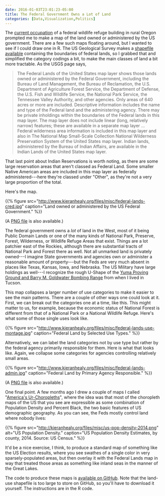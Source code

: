 ```yaml
---
date: 2016-01-03T23:01:23-05:00
title: The Federal Government Owns a Lot of Land
categories: [Data,Visualization,Politics]
---
```


The [current occupation](http://www.nytimes.com/2016/01/04/us/armed-group-vows-to-hold-federal-wildlife-office-in-oregon-for-years.html) of a federal wildlife refuge building in rural Oregon prompted me to make a map of the land owned or administered by the US government. There are a few such maps floating around, but I wanted to see if I could draw one in R. The US Geological Survey makes a [shapefile available](http://nationalmap.gov/small_scale/mld/fedlanp.html) containing the boundaries of federal lands, so I grabbed that and simplified the category codings a bit, to make the main classes of land a bit more tractable. As the USGS page says, 

> The Federal Lands of the United States map layer shows those lands owned or administered by the Federal Government, including the Bureau of Land Management, the Bureau of Reclamation, the U.S. Department of Agriculture Forest Service, the Department of Defense, the U.S. Fish and Wildlife Service, the National Park Service, the Tennessee Valley Authority, and other agencies. Only areas of 640 acres or more are included. Descriptive information includes the name and type of the Federal land and the administering agency. There may be private inholdings within the boundaries of the Federal lands in this map layer. The map layer does not include linear (long, relatively narrow) features; these are available in a separate map layer ... Federal wilderness area information is included in this map layer and also in The National Map Small-Scale Collection National Wilderness Preservation System of the United States map layer. Indian lands, administered by the Bureau of Indian Affairs, are available in the Indian Lands of the United States map layer.

That last point about Indian Reservations is worth noting, as there are some large reservation areas that aren't classed as Federal Land. Some smaller Native American areas are included in this map layer as federally administered---here they're classed under "Other", as they're not a very large proportion of the total. 

Here's the map. 

{{% figure src="http://www.kieranhealy.org/files/misc/federal-lands-cred.jpg" caption="Land owned or administered by the US Federal Government." %}}

(A [PNG file](http://www.kieranhealy.org/files/misc/federal-lands-cred.png) is also available.)

The federal government owns a _lot_ of land in the West, most of it being Public Domain Lands or one of the many kinds of National Park, Preserve, Forest, Wilderness, or Wildlife Refuge Areas that exist. Things are a lot patchier east of the Rockies, although there are substantial tracts of National Park and Forest there as well. Not all unmarked land is privately owned---I imagine State governments and agencies own or administer a reasonable amount of property---but the Feds are very much absent in places like Texas, Kansas, Iowa, and Nebraska. The US Military have large holdings as well---I recognize the rough U-Shape of the [Yuma Proving Ground and Barry M. Goldwater Bombing Range](http://arizonaexperience.org/land/yuma-proving-ground-and-barry-goldwater-complex) from when I lived in Tucson. 

This map collapses a larger number of use categories to make it easier to see the main patterns. There are a couple of other ways one could look at it. First, we can break out the categories one at a time, like this. This might matter to us, for example, because the economic status of National Forest is different from that of a National Park or a National Wildlife Refuge. Here's what some of those single uses look like.

{{% figure src="http://www.kieranhealy.org/files/misc/federal-lands-use-montage.jpg" caption="Federal Land by Selected Use Types." %}}

Alternatively, we can label the land categories not by use type but rather by the federal agency primarily responsible for them. Here is what that looks like. Again, we collapse some categories for agencies controlling relatively small areas.

{{% figure src="http://www.kieranhealy.org/files/misc/federal-lands-admin.jpg" caption="Federal Land by Primary Agency Responsible." %}}

(A [PNG file](http://www.kieranhealy.org/files/misc/federal-lands-admin.png) is also available.)

One final point. A few months ago I drew a couple of maps I called "[America's Ur-Choropleths](http://kieranhealy.org/blog/archives/2015/06/12/americas-ur-choropleths/)", where the idea was that most of the choropleth maps of the US that you see are expressible as some combination of Population Density and Percent Black, the two basic features of US demographic geography. As you can see, the Feds mostly control land where nobody lives:

{{% figure src="http://kieranhealy.org/files/misc/us-pop-density-2014.png" alt="US Population Density." caption="US Population Density Estimates, by county, 2014. Source: US Census." %}}

It'd be a nice exercise, I think, to produce a standard map of something like the US Election results, where you see swathes of a single color in very sparsely-populated areas, but then overlay it with the Federal Lands map in way that treated those areas as something like inland seas in the manner of the Great Lakes. 

The code to produce these maps is [available on GitHub](https://github.com/kjhealy/us-fed-lands). Note that the land-use shapefile is too large to store on GitHub, so you'll have to download it yourself. The instructions are in the R code.
